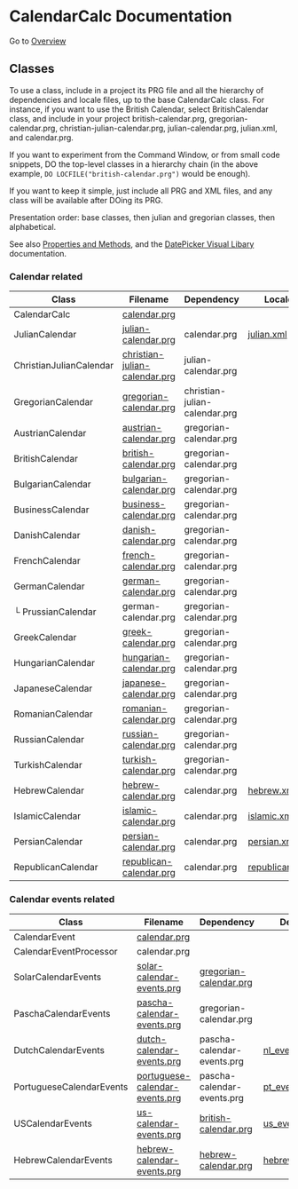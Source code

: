 ﻿# CalendarCalc Documentation

Go to [Overview](DOCUMENTATION.md "Overview")

## Classes ##

To use a class, include in a project its PRG file and all the hierarchy of dependencies and locale files, up to the base CalendarCalc class. For instance, if you want to use the British Calendar, select BritishCalendar class, and include in your project british-calendar.prg, gregorian-calendar.prg, christian-julian-calendar.prg, julian-calendar.prg, julian.xml, and calendar.prg.

If you want to experiment from the Command Window, or from small code snippets, DO the top-level classes in a hierarchy chain (in the above example, `DO LOCFILE("british-calendar.prg")` would be enough).

If you want to keep it simple, just include all PRG and XML files, and any class will be available after DOing its PRG.

Presentation order: base classes, then julian and gregorian classes, then alphabetical.

See also [Properties and Methods](pem.md "Properties and Methods"), and the 
[DatePicker Visual Libary](datepicker.md "DatePicker") documentation.

### Calendar related

| Class | Filename | Dependency | Locale |
| ----- | -------- | ---------- | ------ |
| CalendarCalc | [calendar.prg](calendar.prg "calendar.prg") | | |
| JulianCalendar | [julian-calendar.prg](julian-calendar.prg "julian-calendar.prg") | calendar.prg | [julian.xml](julian.xml "julian.xml") |
| ChristianJulianCalendar | [christian-julian-calendar.prg](christian-julian-calendar.prg "christian-julian-calendar.prg") | julian-calendar.prg | |
| GregorianCalendar | [gregorian-calendar.prg](gregorian-calendar.prg "gregorian-calendar.prg") | christian-julian-calendar.prg | |
| AustrianCalendar | [austrian-calendar.prg](austrian-calendar.prg "austrian-calendar.prg") | gregorian-calendar.prg | |
| BritishCalendar | [british-calendar.prg](british-calendar.prg "british-calendar.prg") | gregorian-calendar.prg | |
| BulgarianCalendar | [bulgarian-calendar.prg](bulgarian-calendar.prg "bulgarian-calendar.prg") | gregorian-calendar.prg | |
| BusinessCalendar | [business-calendar.prg](business-calendar.prg "business-calendar.prg") | gregorian-calendar.prg | |
| DanishCalendar | [danish-calendar.prg](danish-calendar.prg "danish-calendar.prg") | gregorian-calendar.prg | |
| FrenchCalendar | [french-calendar.prg](french-calendar.prg "french-calendar.prg") | gregorian-calendar.prg | |
| GermanCalendar | [german-calendar.prg](german-calendar.prg "german-calendar.prg") | gregorian-calendar.prg | |
| └ PrussianCalendar | german-calendar.prg | gregorian-calendar.prg | |
| GreekCalendar | [greek-calendar.prg](greek-calendar.prg "greek-calendar.prg") | gregorian-calendar.prg | |
| HungarianCalendar | [hungarian-calendar.prg](hungarian-calendar.prg "hungarian-calendar.prg") | gregorian-calendar.prg | |
| JapaneseCalendar | [japanese-calendar.prg](japanese-calendar.prg "japanese-calendar.prg") | gregorian-calendar.prg | |
| RomanianCalendar | [romanian-calendar.prg](romanian-calendar.prg "romanian-calendar.prg") | gregorian-calendar.prg | |
| RussianCalendar | [russian-calendar.prg](russian-calendar.prg "russian-calendar.prg") | gregorian-calendar.prg | |
| TurkishCalendar | [turkish-calendar.prg](turkish-calendar.prg "turkish-calendar.prg") | gregorian-calendar.prg | |
| HebrewCalendar | [hebrew-calendar.prg](hebrew-calendar.prg "hebrew-calendar.prg") | calendar.prg | [hebrew.xml](hebrew.xml "hebrew.xml") |
| IslamicCalendar | [islamic-calendar.prg](islamic-calendar.prg "islamic-calendar.prg") | calendar.prg | [islamic.xml](islamic.xml "islamic.xml") |
| PersianCalendar | [persian-calendar.prg](persian-calendar.prg "persian-calendar.prg") | calendar.prg | [persian.xml](persian.xml "persian.xml") |
| RepublicanCalendar | [republican-calendar.prg](republican-calendar.prg "republican-calendar.prg") | calendar.prg | [republican.xml](republican.xml "republican.xml") |

### Calendar events related

| Class | Filename | Dependency | Definitions |
| ----- | -------- | ---------- | ------ |
| CalendarEvent | [calendar.prg](calendar.prg "calendar.prg") | | |
| CalendarEventProcessor | calendar.prg | | |
| SolarCalendarEvents | [solar-calendar-events.prg](solar-calendar-events.prg "solar-calendar-events.prg") | [gregorian-calendar.prg](gregorian-calendar.prg "gregorian-calendar.prg") | |
| PaschaCalendarEvents | [pascha-calendar-events.prg](pascha-calendar-events.prg "pascha-calendar-events.prg") | gregorian-calendar.prg | |
| DutchCalendarEvents | [dutch-calendar-events.prg](dutch-calendar-events.prg "dutch-calendar-events.prg") | pascha-calendar-events.prg | [nl_events.xml](nl_events.xml "nl_events.xml") |
| PortugueseCalendarEvents | [portuguese-calendar-events.prg](portuguese-calendar-events.prg "portuguese-calendar-events.prg") | pascha-calendar-events.prg | [pt_events.xml](pt_events.xml "pt_events.xml") |
| USCalendarEvents | [us-calendar-events.prg](us-calendar-events.prg "us-calendar-events.prg") | [british-calendar.prg](british-calendar.prg "british-calendar.prg") | [us_events.xml](us_events.xml "us_events.xml") |
| HebrewCalendarEvents | [hebrew-calendar-events.prg](hebrew-calendar-events.prg "hebrew-calendar-events.prg") | [hebrew-calendar.prg](hebrew-calendar.prg "hebrew-calendar.prg") | [hebrew_events.xml](hebrew_events.xml "hebrew_events.xml") |

